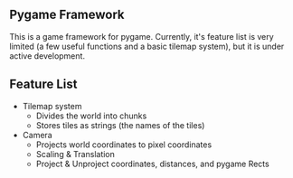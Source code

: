 Pygame Framework
-
This is a game framework for pygame. Currently, it's feature list is very limited (a few useful functions and a basic tilemap system), but it is under active development.

Feature List
-
- Tilemap system
  - Divides the world into chunks 
  - Stores tiles as strings (the names of the tiles)
- Camera
  - Projects world coordinates to pixel coordinates
  - Scaling & Translation 
  - Project & Unproject coordinates, distances, and pygame Rects 
